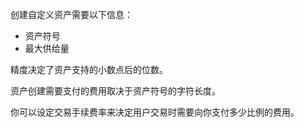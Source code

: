 创建自定义资产需要以下信息：

* 资产符号
* 最大供给量

精度决定了资产支持的小数点后的位数。

资产创建需要支付的费用取决于资产符号的字符长度。

你可以设定交易手续费率来决定用户交易时需要向你支付多少比例的费用。